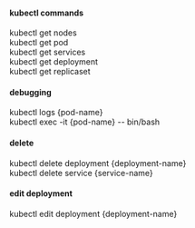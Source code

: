 #### kubectl commands

kubectl get nodes\
kubectl get pod\
kubectl get services\
kubectl get deployment\
kubectl get replicaset

#### debugging

kubectl logs {pod-name}\
kubectl exec -it {pod-name} -- bin/bash


#### delete

kubectl delete deployment {deployment-name}\
kubectl delete service {service-name}

#### edit deployment

kubectl edit deployment {deployment-name}